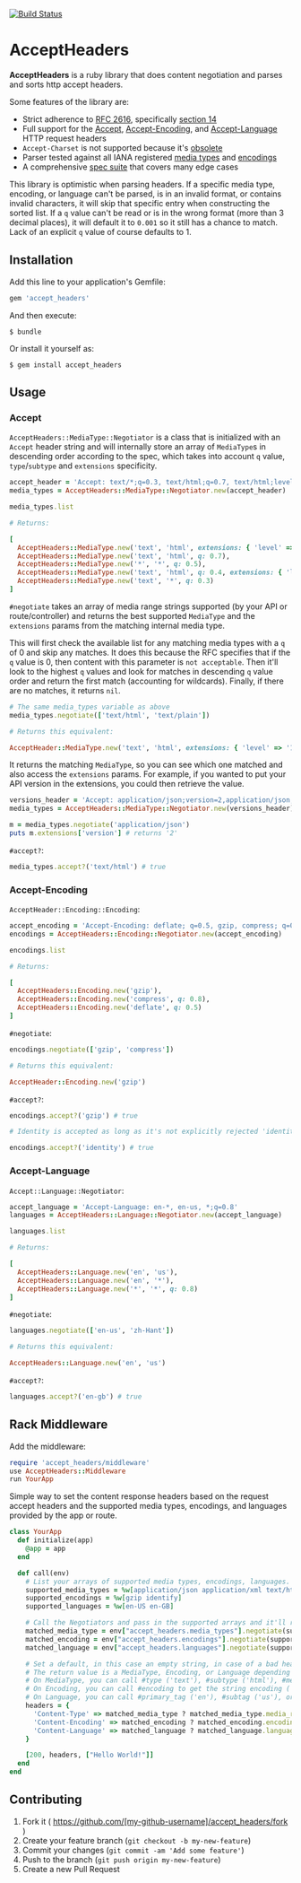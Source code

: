[![Build Status](https://travis-ci.org/kamui/accept_headers.png)](https://travis-ci.org/kamui/accept_headers)

# AcceptHeaders

**AcceptHeaders** is a ruby library that does content negotiation and parses and sorts http accept headers.

Some features of the library are:

  * Strict adherence to [RFC 2616][rfc], specifically [section 14][rfc-sec14]
  * Full support for the [Accept][rfc-sec14-1], [Accept-Encoding][rfc-sec14-3],
    and [Accept-Language][rfc-sec14-4] HTTP request headers
  * `Accept-Charset` is not supported because it's [obsolete](https://developer.mozilla.org/en-US/docs/Web/HTTP/Content_negotiation#The_Accept-Charset.3A_header)
  * Parser tested against all IANA registered [media types][iana-media-types] and [encodings][iana-encodings]
  * A comprehensive [spec suite][spec] that covers many edge cases

This library is optimistic when parsing headers. If a specific media type, encoding, or language can't be parsed, is in an invalid format, or contains invalid characters, it will skip that specific entry when constructing the sorted list. If a `q` value can't be read or is in the wrong format (more than 3 decimal places), it will default it to `0.001` so it still has a chance to match. Lack of an explicit `q` value of course defaults to 1.

[rfc]: http://www.w3.org/Protocols/rfc2616/rfc2616.html
[rfc-sec14]: http://www.w3.org/Protocols/rfc2616/rfc2616-sec14.html
[rfc-sec14-1]: http://www.w3.org/Protocols/rfc2616/rfc2616-sec14.html#sec14.1
[rfc-sec14-3]: http://www.w3.org/Protocols/rfc2616/rfc2616-sec14.html#sec14.3
[rfc-sec14-4]: http://www.w3.org/Protocols/rfc2616/rfc2616-sec14.html#sec14.4
[iana-media-types]: https://www.iana.org/assignments/media-types/media-types.xhtml
[iana-encodings]: https://www.iana.org/assignments/http-parameters/http-parameters.xml#content-coding
[spec]: http://github.com/kamui/accept_headers/tree/master/spec/

## Installation

Add this line to your application's Gemfile:

```ruby
gem 'accept_headers'
```

And then execute:

    $ bundle

Or install it yourself as:

    $ gem install accept_headers

## Usage

### Accept

`AcceptHeaders::MediaType::Negotiator` is a class that is initialized with an `Accept` header string and will internally store an array of `MediaType`s in descending order according to the spec, which takes into account `q` value, `type`/`subtype` and `extensions` specificity.

```ruby
accept_header = 'Accept: text/*;q=0.3, text/html;q=0.7, text/html;level=1, text/html;level=2;q=0.4, */*;q=0.5'
media_types = AcceptHeaders::MediaType::Negotiator.new(accept_header)

media_types.list

# Returns:

[
  AcceptHeaders::MediaType.new('text', 'html', extensions: { 'level' => '1' }),
  AcceptHeaders::MediaType.new('text', 'html', q: 0.7),
  AcceptHeaders::MediaType.new('*', '*', q: 0.5),
  AcceptHeaders::MediaType.new('text', 'html', q: 0.4, extensions: { 'level' => '2' }),
  AcceptHeaders::MediaType.new('text', '*', q: 0.3)
]
```

`#negotiate` takes an array of media range strings supported (by your API or route/controller) and returns the best supported `MediaType` and the `extensions` params from the matching internal media type.

This will first check the available list for any matching media types with a `q` of 0 and skip any matches. It does this because the RFC specifies that if the `q` value is 0, then content with this parameter is `not acceptable`. Then it'll look to the highest `q` values and look for matches in descending `q` value order and return the first match (accounting for wildcards). Finally, if there are no matches, it returns `nil`.

```ruby
# The same media_types variable as above
media_types.negotiate(['text/html', 'text/plain'])

# Returns this equivalent:

AcceptHeader::MediaType.new('text', 'html', extensions: { 'level' => '1' })
```

It returns the matching `MediaType`, so you can see which one matched and also access the `extensions` params. For example, if you wanted to put your API version in the extensions, you could then retrieve the value.

```ruby
versions_header = 'Accept: application/json;version=2,application/json;version=1;q=0.8'
media_types = AcceptHeaders::MediaType::Negotiator.new(versions_header)

m = media_types.negotiate('application/json')
puts m.extensions['version'] # returns '2'
```

`#accept?`:

```ruby
media_types.accept?('text/html') # true
```

### Accept-Encoding

`AcceptHeader::Encoding::Encoding`:

```ruby
accept_encoding = 'Accept-Encoding: deflate; q=0.5, gzip, compress; q=0.8, identity'
encodings = AcceptHeaders::Encoding::Negotiator.new(accept_encoding)

encodings.list

# Returns:

[
  AcceptHeaders::Encoding.new('gzip'),
  AcceptHeaders::Encoding.new('compress', q: 0.8),
  AcceptHeaders::Encoding.new('deflate', q: 0.5)
]
```

`#negotiate`:

```ruby
encodings.negotiate(['gzip', 'compress'])

# Returns this equivalent:

AcceptHeader::Encoding.new('gzip')
```

`#accept?`:

```ruby
encodings.accept?('gzip') # true

# Identity is accepted as long as it's not explicitly rejected 'identity;q=0'

encodings.accept?('identity') # true
```

### Accept-Language

`Accept::Language::Negotiator`:

```ruby
accept_language = 'Accept-Language: en-*, en-us, *;q=0.8'
languages = AcceptHeaders::Language::Negotiator.new(accept_language)

languages.list

# Returns:

[
  AcceptHeaders::Language.new('en', 'us'),
  AcceptHeaders::Language.new('en', '*'),
  AcceptHeaders::Language.new('*', '*', q: 0.8)
]
```

`#negotiate`:

```ruby
languages.negotiate(['en-us', 'zh-Hant'])

# Returns this equivalent:

AcceptHeaders::Language.new('en', 'us')
```

`#accept?`:

```ruby
languages.accept?('en-gb') # true
```

## Rack Middleware

Add the middleware:

```ruby
require 'accept_headers/middleware'
use AcceptHeaders::Middleware
run YourApp
```

Simple way to set the content response headers based on the request accept headers and the supported media types, encodings, and languages provided by the app or route.

```ruby
class YourApp
  def initialize(app)
    @app = app
  end

  def call(env)
    # List your arrays of supported media types, encodings, languages. This can be global or per route/controller
    supported_media_types = %w[application/json application/xml text/html text/plain]
    supported_encodings = %w[gzip identify]
    supported_languages = %w[en-US en-GB]

    # Call the Negotiators and pass in the supported arrays and it'll return the best match
    matched_media_type = env["accept_headers.media_types"].negotiate(supported_media_types)
    matched_encoding = env["accept_headers.encodings"].negotiate(supported_encodings)
    matched_language = env["accept_headers.languages"].negotiate(supported_languages)

    # Set a default, in this case an empty string, in case of a bad header that cannot be parsed
    # The return value is a MediaType, Encoding, or Language depending on the case:
    # On MediaType, you can call #type ('text'), #subtype ('html'), #media_range ('text/html') to get the stringified parts
    # On Encoding, you can call #encoding to get the string encoding ('gzip')
    # On Language, you can call #primary_tag ('en'), #subtag ('us'), or #language_tag ('en-us')
    headers = {
      'Content-Type' => matched_media_type ? matched_media_type.media_range : '',
      'Content-Encoding' => matched_encoding ? matched_encoding.encoding : '',
      'Content-Language' => matched_language ? matched_language.language_tag : '',
    }

    [200, headers, ["Hello World!"]]
  end
end
```

## Contributing

1. Fork it ( https://github.com/[my-github-username]/accept_headers/fork )
2. Create your feature branch (`git checkout -b my-new-feature`)
3. Commit your changes (`git commit -am 'Add some feature'`)
4. Push to the branch (`git push origin my-new-feature`)
5. Create a new Pull Request
